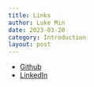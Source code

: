 ```yaml
---
title: Links
author: Luke Min
date: 2023-03-20
category: Introduction
layout: post
---
```


+ [Github]
+ [LinkedIn]


[Github]: https://github.com/snu-lukemin
[LinkedIn]: https://www.linkedin.com/in/seonhong-min-b3155714a/
